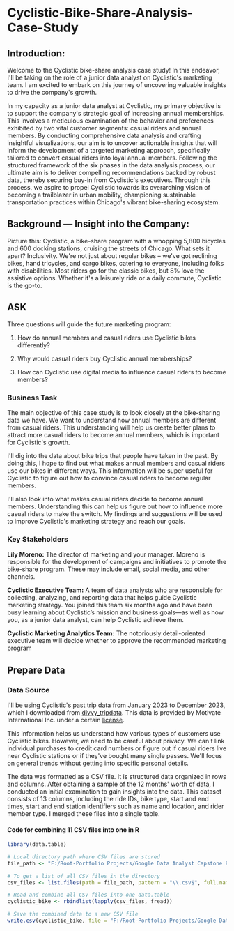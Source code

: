 # Cyclistic-Bike-Share-Analysis-Case-Study

## Introduction:

Welcome to the Cyclistic bike-share analysis case study! In this endeavor, I'll be taking on the role of a junior data analyst on Cyclistic's marketing team. I am excited to embark on this journey of uncovering valuable insights to drive the company's growth.

In my capacity as a junior data analyst at Cyclistic, my primary objective is to support the company's strategic goal of increasing annual memberships. This involves a meticulous examination of the behavior and preferences exhibited by two vital customer segments: casual riders and annual members. By conducting comprehensive data analysis and crafting insightful visualizations, our aim is to uncover actionable insights that will inform the development of a targeted marketing approach, specifically tailored to convert casual riders into loyal annual members. Following the structured framework of the six phases in the data analysis process, our ultimate aim is to deliver compelling recommendations backed by robust data, thereby securing buy-in from Cyclistic's executives. Through this process, we aspire to propel Cyclistic towards its overarching vision of becoming a trailblazer in urban mobility, championing sustainable transportation practices within Chicago's vibrant bike-sharing ecosystem.

## Background — Insight into the Company:

Picture this: Cyclistic, a bike-share program with a whopping 5,800 bicycles and 600 docking stations, cruising the streets of Chicago. What sets it apart? Inclusivity. We're not just about regular bikes – we've got reclining bikes, hand tricycles, and cargo bikes, catering to everyone, including folks with disabilities. Most riders go for the classic bikes, but 8% love the assistive options. Whether it's a leisurely ride or a daily commute, Cyclistic is the go-to.

## ASK

Three questions will guide the future marketing program: 

  1. How do annual members and casual riders use Cyclistic bikes differently? 

  2. Why would casual riders buy Cyclistic annual memberships? 

  3. How can Cyclistic use digital media to influence casual riders to become members?

###  Business Task

The main objective of this case study is to look closely at the bike-sharing data we have. We want to understand how annual members are different from casual riders. This understanding will help us create better plans to attract more casual riders to become annual members, which is important for Cyclistic's growth.

I'll dig into the data about bike trips that people have taken in the past. By doing this, I hope to find out what makes annual members and casual riders use our bikes in different ways. This information will be super useful for Cyclistic to figure out how to convince casual riders to become regular members.

I'll also look into what makes casual riders decide to become annual members. Understanding this can help us figure out how to influence more casual riders to make the switch. My findings and suggestions will be used to improve Cyclistic's marketing strategy and reach our goals.

### Key Stakeholders

  <b>Lily Moreno:</b> The director of marketing and your manager. Moreno is responsible for the development of campaigns and initiatives to promote the bike-share program. These may include email, social media, and other channels.

  <b>Cyclistic Executive Team:</b> A team of data analysts who are responsible for collecting, analyzing, and reporting data that helps guide Cyclistic marketing strategy. You joined this team six months ago and have been busy learning about Cyclistic’s mission and business goals—as well as how you, as a junior data analyst, can help Cyclistic achieve them.


  <b>Cyclistic Marketing Analytics Team:</b> The notoriously detail-oriented executive team will decide whether to approve the recommended marketing program  

## Prepare Data

### Data Source

I'll be using Cyclistic's past trip data from January 2023 to December 2023, which I downloaded from [divvy_tripdata](https://divvy-tripdata.s3.amazonaws.com/index.html). This data is provided by Motivate International Inc. under a certain [license](https://divvybikes.com/data-license-agreement).

This information helps us understand how various types of customers use Cyclistic bikes. However, we need to be careful about privacy. We can't link individual purchases to credit card numbers or figure out if casual riders live near Cyclistic stations or if they've bought many single passes. We'll focus on general trends without getting into specific personal details.

The data was formatted as a CSV file. It is structured data organized in rows and columns. After obtaining a sample of the 12 months' worth of data, I conducted an initial examination to gain insights into the data. This dataset consists of 13 columns, including the ride IDs, bike type, start and end times, start and end station identifiers such as name and location, and rider member type. I merged these files into a single table.


#### Code for combining 11 CSV files into one in R
```r
library(data.table)

# Local directory path where CSV files are stored
file_path <- "F:/Root-Portfolio Projects/Google Data Analyst Capstone Project/Cyclistic Bike-Share Analysis"

# To get a list of all CSV files in the directory
csv_files <- list.files(path = file_path, pattern = "\\.csv$", full.names = TRUE)

# Read and combine all CSV files into one data.table
cyclistic_bike <- rbindlist(lapply(csv_files, fread))

# Save the combined data to a new CSV file
write.csv(cyclistic_bike, file = "F:/Root-Portfolio Projects/Google Data Analyst Capstone Project/Cyclistic Bike-Share Analysis/cyclistic_bike.csv", row.names = FALSE)
```
